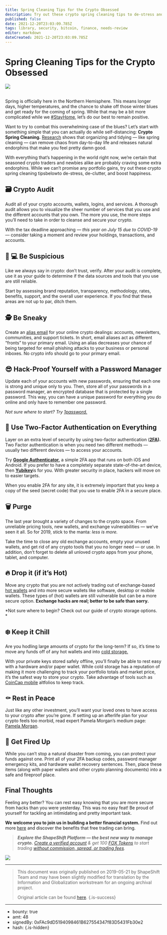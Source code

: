 ```yaml
---
title: Spring Cleaning Tips for the Crypto Obsessed
description: Try out these crypto spring cleaning tips to de-stress and de-clutter.
published: false
date: 2021-12-20T23:03:09.785Z
tags: library, security, bitcoin, finance, needs-review
editor: markdown
dateCreated: 2021-12-20T23:03:09.785Z
---
```


# Spring Cleaning Tips for the Crypto Obsessed

![](https://assets.website-files.com/5e9a09610b7dce71f87f7f17/5e9fe80a9dd5145c4420f4b2_1_usAgggFDV0vp8yL9Te4WCA.png)

<br/>Spring is officially here in the Northern Hemisphere. This means longer days, higher temperatures, and the chance to shake off those winter blues and get ready for the coming of spring. While that may be a bit more complicated while we [#StayHome](https://twitter.com/search?q=%23StayHome&src=typeahead_click), let’s do our best to remain positive.

Want to try to combat this overwhelming case of the blues? Let’s start with something simple that you can actually do while self-distancing: **Crypto Spring Cleaning.** [Research](https://www.prevention.com/health/mental-health/a26010541/marie-kondo-tidying-up-health-benefits/https://www.prevention.com/health/mental-health/a26010541/marie-kondo-tidying-up-health-benefits/) shows that organizing and tidying — like spring cleaning — can remove chaos from day-to-day life and releases natural endorphins that make you feel pretty damn good.

With everything that’s happening in the world right now, we’re certain that seasoned crypto traders and newbies alike are probably craving some extra endorphins. While we can’t promise any portfolio gains, try out these crypto spring cleaning tipsbelowto de-stress, de-clutter, and boost happiness.<br/> 

## 🗃 Crypto **Audit**

Audit all of your crypto accounts, wallets, logins, and services. A thorough audit allows you to visualize the sheer number of services that you use and the different accounts that you own. The more you use, the more steps you’ll need to take in order to cleanse and secure your crypto.

With the tax deadline approaching *— this year on* *July 15 due to COVID-19 —* consider taking a moment and review your holdings, transactions, and accounts.

## 👩 💻 **Be Suspicious**

Like we always say in crypto: don’t trust, verify. After your audit is complete, use it as your guide to determine if the data sources and tools that you use are still reliable.

Start by assessing brand reputation, transparency, methodology, rates, benefits, support, and the overall user experience. If you find that these areas are not up to par, ditch them.

## 🕵️ **Be Sneaky**

Create an [alias email](https://www.popsci.com/set-up-email-alias) for your online crypto dealings: accounts, newsletters, communities, and support tickets. In short, email aliases act as different “fronts” to your primary email. Using an alias decreases your chance of being targeted for email phishing attacks to your business or personal inboxes. No crypto info should go to your primary email.

## 😎 **Hack-Proof Yourself with a Password Manager**

Update each of your accounts with new passwords, ensuring that each one is strong and unique only to you. Then, store all of your passwords in a password manager, an encrypted database that is protected by a single password. This way, you can have a unique password for everything you do online and only have to remember one password.

*Not sure where to start? Try* [*1password.*](https://1password.com/)

## 🔐 **Use Two-Factor Authentication on Everything**

Layer on an extra level of security by using two-factor authentication ([**2FA**](https://medium.com/@ShapeShift.io/what-the-eff-is-2fa-57e1798e88dd)**).** Two Factor authentication is when you need two different methods — usually two different devices — to access your accounts.

Try [**Google Authenticator**](https://support.google.com/accounts/answer/1066447?hl=en)**,** a simple 2FA app that runs on both iOS and Android. If you prefer to have a completely separate state-of-the-art device, then [**Yubikey**](https://www.amazon.com/Yubico-Y-158-YubiKey-4/dp/B018Y1Q71M/ref=as_li_ss_tl?ie=UTF8&linkCode=sl1&tag=bensigmancryp-20&linkId=b6146a7cd95df4efc3b0d6a144ea13ab)is for you. With greater security in place, hackers will move on to easier targets.

When you enable 2FA for any site, it is extremely important that you keep a copy of the seed (secret code) that you use to enable 2FA in a secure place.

## 🗑 Purge

The last year brought a variety of changes to the crypto space. From unreliable pricing tools, new wallets, and exchange vulnerabilities — we’ve seen it all. So for 2019, stick to the manta: *less is more.*

Take the time to close any old exchange accounts, empty your unused wallets, and get rid of any crypto tools that you no longer need — or use. In addition, don’t forget to delete all unloved crypto apps from your phone, tablet, and computer.

## 🔥 Drop it (if it’s Hot)

Move any crypto that you are not actively trading out of exchange-based [hot wallets](https://medium.com/shapeshift-stories/https-medium-com-shapeshift-io-crypto-storage-a-simple-guide-65cfcb1553f) and into more secure wallets like software, desktop or mobile wallets. These types of (hot) wallets are still vulnerable but can be a more secure option. **Exchange hacks are real; better to be safe than sorry.**

*Not sure where to begin? Check out our guide of crypto storage options.<br/> * 

## ❄️ Keep it Chill

Are you hodling large amounts of crypto for the long-term? If so, it’s time to move any funds off of any hot wallets and into [cold storage.](https://medium.com/shapeshift-stories/https-medium-com-shapeshift-io-crypto-storage-a-simple-guide-65cfcb1553f)

With your private keys stored safely offline, you’ll finally be able to rest easy with a hardware and/or paper wallet. While cold storage has a reputation of making it more challenging to track your portfolio totals and market price, it’s the safest way to store your crypto. Take advantage of tools such as [CoinCap mobile](https://itunes.apple.com/us/app/coincap/id1074052280?mt=8&ign-mpt=uo%3D4) altfolios to keep track.

## ⚰️ Rest in Peace

Just like any other investment, you’ll want your loved ones to have access to your crypto after you’re gone. If setting up an afterlife plan for your crypto feels too morbid, read expert Pamela Morgan’s medium page: [Pamela Morgan](https://medium.com/u/7855dcf0e968?source=post_page-----5a04d8258510----------------------).

## 🚒 **Get Fired Up**

While you can’t stop a natural disaster from coming, you can protect your funds against one. Print all of your 2FA backup codes, password manager emergency kits, and hardware wallet recovery sentences. Then, place these items (along with paper wallets and other crypto planning documents) into a safe and fireproof place.

## Final Thoughts

Feeling any better? You can rest easy knowing that you are more secure from hacks than you were yesterday. This was no easy feat! Be proud of yourself for tackling an intimidating and pretty important task.

**We welcome you to join us in building a better financial system.**
Find out more [here](https://shapeshift.com/free-trading?utm_source=social&utm_medium=medium&utm_campaign=shapeshift_platform&utm_term=cta_24) and discover the benefits that free trading can bring.<br/> 

> ***Explore the ShapeShift Platform — the best new way to manage crypto.*** [*Create a verified account*](https://auth.shapeshift.io/signup?utm_source=social&utm_medium=medium&utm_campaign=shapeshift_platform&utm_term=cta_20) *& get 100* [*FOX Tokens*](https://shapeshift.com/fox-token?utm_source=social&utm_medium=medium&utm_campaign=shapeshift_platform&utm_term=cta_23) *to start trading* [*without commission, spread, or trading fees*](https://shapeshift.com/free-trading?utm_source=social&utm_medium=medium&utm_campaign=shapeshift_platform&utm_term=cta_24)*.*

![](https://assets.website-files.com/5e9a09610b7dce71f87f7f17/5e9a22cd559b4a265ec7e70f_5e992e3071b57f848d1b2c67_0*zDFJb9ADZOitNNFX.gif)

 

---

> This document was originally published on 2019-05-21 by ShapeShift Team and may have been slightly modified for translation by the Information and Globalization workstream for an ongoing archival project.
>
> Original article can be found [here](https://shapeshift.com/library/spring-cleaning-tips-for-the-crypto-obsessed).
{.is-success}

---

- bounty: true
- amt: 48
- signedBy: 0xFAc9dD5194098461B627554347f83D5431Fb30e2
- hash: 
{.is-hidden}